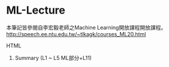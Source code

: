 # ML-Lecture
本筆記皆參閱自李宏毅老師之Machine Learning開放課程開放課程。
http://speech.ee.ntu.edu.tw/~tlkagk/courses_ML20.html

HTML
1. Summary (L1 ~ L5 ML部分+L11)
